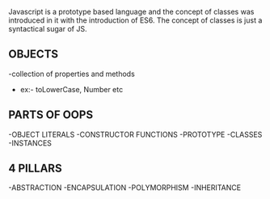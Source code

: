 Javascript is a prototype based language and the concept of classes was introduced in it with the introduction of ES6. The concept of classes is just a syntactical sugar of JS. 

## OBJECTS
-collection of properties and methods 
- ex:- toLowerCase, Number etc

## PARTS OF OOPS
-OBJECT LITERALS
-CONSTRUCTOR FUNCTIONS
-PROTOTYPE
-CLASSES
-INSTANCES

## 4 PILLARS 
-ABSTRACTION
-ENCAPSULATION
-POLYMORPHISM
-INHERITANCE